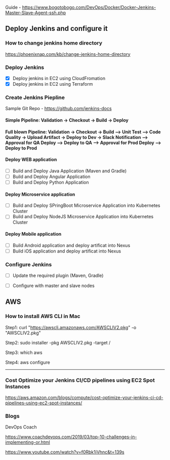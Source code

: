 Guide - https://www.bogotobogo.com/DevOps/Docker/Docker-Jenkins-Master-Slave-Agent-ssh.php

## Deploy Jenkins and configure it

### How to change jenkins home directory

https://phoenixnap.com/kb/change-jenkins-home-directory

### Deploy Jenkins

- [X] Deploy jenkins in EC2 using CloudFromation
- [X] Deploy jenkins in EC2 using Terraform 

### Create Jenkins Piepline

Sample Git Repo - https://github.com/jenkins-docs

#### Simple Pipeline: Validation -> Checkout -> Build -> Deploy

#### Full blown Pipeline: Validation -> Checkout -> Build --> Unit Test --> Code Quality -> Upload Artifact -> Deploy to Dev -> Slack Notification --> Approval for QA Deploy --> Deploy to QA --> Approval for Prod Deploy --> Deploy to Prod

#### Deploy WEB application

- [ ] Build and Deploy Java Application (Maven and Gradle)
- [ ] Build and Deploy Angular Application 
- [ ] Build and Deploy Python Application

#### Deploy Microservice application

- [ ] Build and Deploy SPringBoot Microservice Application into Kubernetes Cluster
- [ ] Build and Deploy NodeJS Microservice Application into Kubernetes Cluster

#### Deploy Mobile application

- [ ] Build Android application and deploy artificat into Nexus
- [ ] Build iOS application and deploy artificat into Nexus

### Configure Jenkins

- [ ] Update the required plugin (Maven, Gradle)
- [ ] Configure with master and slave nodes


## AWS

### How to install AWS CLI in Mac

Step1: curl "https://awscli.amazonaws.com/AWSCLIV2.pkg" -o "AWSCLIV2.pkg"

Step2: sudo installer -pkg AWSCLIV2.pkg -target /

Step3: which aws

Step4: aws configure


----------------------------------

### Cost Optimize your Jenkins CI/CD pipelines using EC2 Spot Instances

https://aws.amazon.com/blogs/compute/cost-optimize-your-jenkins-ci-cd-pipelines-using-ec2-spot-instances/

### Blogs

DevOps Coach

https://www.coachdevops.com/2019/03/top-10-challenges-in-implementing-or.html

https://www.youtube.com/watch?v=f0Rbk1iVhnc&t=139s